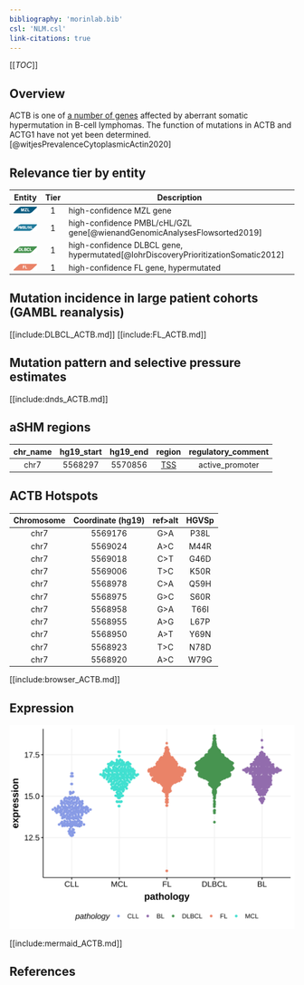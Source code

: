 ```yaml
---
bibliography: 'morinlab.bib'
csl: 'NLM.csl'
link-citations: true
---
```


[[_TOC_]]

## Overview

ACTB is one of [a number of genes](https://github.com/morinlab/LLMPP/wiki/ashm) affected by aberrant somatic hypermutation in B-cell lymphomas. The function of mutations in ACTB and ACTG1 have not yet been determined.[@witjesPrevalenceCytoplasmicActin2020]



## Relevance tier by entity

|Entity|Tier|Description               |
|:------:|:----:|--------------------------|
|![MZL](images/icons/MZL_tier1.png)|1|high-confidence MZL gene|
|![PMBL](images/icons/PMBL_tier1.png)|1|high-confidence PMBL/cHL/GZL gene[@wienandGenomicAnalysesFlowsorted2019]|
|![DLBCL](images/icons/DLBCL_tier1.png) |1   |high-confidence DLBCL gene, hypermutated[@lohrDiscoveryPrioritizationSomatic2012]|
|![FL](images/icons/FL_tier1.png)    |1  |high-confidence FL gene, hypermutated   |


## Mutation incidence in large patient cohorts (GAMBL reanalysis)

[[include:DLBCL_ACTB.md]]
[[include:FL_ACTB.md]]

## Mutation pattern and selective pressure estimates

[[include:dnds_ACTB.md]]

## aSHM regions

|chr_name|hg19_start|hg19_end|region                                                                                 |regulatory_comment|
|:--------:|:----------:|:--------:|:-------------------------------------------:|:------------------:|
|chr7    |5568297   |5570856 |[TSS](https://genome.ucsc.edu/s/rdmorin/GAMBL%20hg19?position=chr7%3A5568297%2D5570856)|active_promoter   |

## ACTB Hotspots

| Chromosome |Coordinate (hg19) | ref>alt | HGVSp | 
 | :---:| :---: | :--: | :---: |
| chr7 | 5569176 | G>A | P38L |
| chr7 | 5569024 | A>C | M44R |
| chr7 | 5569018 | C>T | G46D |
| chr7 | 5569006 | T>C | K50R |
| chr7 | 5568978 | C>A | Q59H |
| chr7 | 5568975 | G>C | S60R |
| chr7 | 5568958 | G>A | T66I |
| chr7 | 5568955 | A>G | L67P |
| chr7 | 5568950 | A>T | Y69N |
| chr7 | 5568923 | T>C | N78D |
| chr7 | 5568920 | A>C | W79G |

[[include:browser_ACTB.md]]

## Expression
![](images/gene_expression/ACTB_by_pathology.svg)

[[include:mermaid_ACTB.md]]

## References

<!-- ORIGIN: lohrDiscoveryPrioritizationSomatic2012a -->
<!-- PMBL: wienandGenomicAnalysesFlowsorted2019b -->
<!-- DLBCL: lohrDiscoveryPrioritizationSomatic2012a -->
